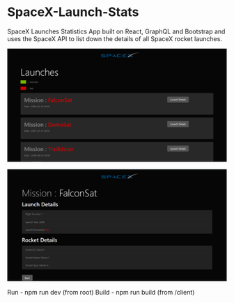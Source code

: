 # SpaceX-Launch-Stats

SpaceX Launches Statistics App built on React, GraphQL and Bootstrap and uses the SpaceX API to list down the details of all SpaceX rocket launches.

![Screenshot of the application](/images/screen1.png)

![Screenshot of the application](/images/screen2.png)

Run - npm run dev (from root)
Build - npm run build (from /client)
